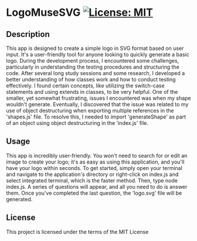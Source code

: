 # LogoMuseSVG [![License: MIT](https://img.shields.io/badge/License-MIT-yellow.svg)](https://opensource.org/licenses/MIT)

## Description

This app is designed to create a simple logo in SVG format based on user input. It's a user-friendly tool for anyone looking to quickly generate a basic logo. During the development process, I encountered some challenges, particularly in understanding the testing procedures and structuring the code. After several long study sessions and some research, I developed a better understanding of how classes work and how to conduct testing effectively. I found certain concepts, like utilizing the switch-case statements and using extends in classes, to be very helpful. One of the smaller, yet somewhat frustrating, issues I encountered was when my shape wouldn't generate. Eventually, I discovered that the issue was related to my use of object destructuring when exporting multiple references in the 'shapes.js' file. To resolve this, I needed to import 'generateShape' as part of an object using object destructuring in the 'index.js' file.

## Usage

This app is incredibly user-friendly. You won't need to search for or edit an image to create your logo; it's as easy as using this application, and you'll have your logo within seconds. To get started, simply open your terminal and navigate to the application's directory or right-click on index.js and select integrated terminal, which is the faster method. Then, type node index.js. A series of questions will appear, and all you need to do is answer them. Once you've completed the last question, the 'logo.svg' file will be generated. 
      
## License
  
This project is licensed under the terms of the MIT License 